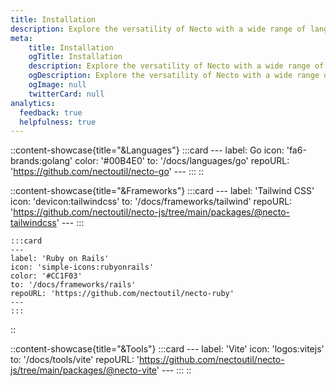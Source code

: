 ```yaml
---
title: Installation
description: Explore the versatility of Necto with a wide range of languages, frameworks, and tools and discover how to get started with our easy-to-follow guides.
meta: 
    title: Installation
    ogTitle: Installation
    description: Explore the versatility of Necto with a wide range of languages, frameworks, and tools and discover how to get started with our easy-to-follow guides.
    ogDescription: Explore the versatility of Necto with a wide range of languages, frameworks, and tools and discover how to get started with our easy-to-follow guides.
    ogImage: null
    twitterCard: null
analytics:
  feedback: true
  helpfulness: true
---
```


::content-showcase{title="&Languages"}
    :::card
    ---
    label: Go
    icon: 'fa6-brands:golang'
    color: '#00B4E0'
    to: '/docs/languages/go'
    repoURL: 'https://github.com/nectoutil/necto-go'
    ---
    :::
::

::content-showcase{title="&Frameworks"}
    :::card
    ---
    label: 'Tailwind CSS'
    icon: 'devicon:tailwindcss'
    to: '/docs/frameworks/tailwind'
    repoURL: 'https://github.com/nectoutil/necto-js/tree/main/packages/@necto-tailwindcss'
    ---
    :::

    :::card
    ---
    label: 'Ruby on Rails'
    icon: 'simple-icons:rubyonrails'
    color: '#CC1F03'
    to: '/docs/frameworks/rails'
    repoURL: 'https://github.com/nectoutil/necto-ruby'
    ---
    :::
::

::content-showcase{title="&Tools"}
    :::card
    ---
    label: 'Vite'
    icon: 'logos:vitejs'
    to: '/docs/tools/vite'
    repoURL: 'https://github.com/nectoutil/necto-js/tree/main/packages/@necto-vite'
    ---
    :::
::
